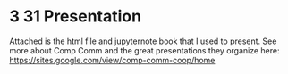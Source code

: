 # 3 31 Presentation
Attached is the html file and jupyternote book that I used to present. 
See more about Comp Comm and the great presentations they organize here: https://sites.google.com/view/comp-comm-coop/home
